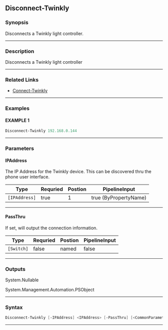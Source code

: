 
Disconnect-Twinkly
------------------
### Synopsis
Disconnects a Twinkly light controller.

---
### Description

Disconnects a Twinkly light controller

---
### Related Links
* [Connect-Twinkly](Connect-Twinkly.md)
---
### Examples
#### EXAMPLE 1
```PowerShell
Disconnect-Twinkly 192.168.0.144
```

---
### Parameters
#### **IPAddress**

The IP Address for the Twinkly device.  This can be discovered thru the phone user interface.



|Type             |Requried|Postion|PipelineInput        |
|-----------------|--------|-------|---------------------|
|```[IPAddress]```|true    |1      |true (ByPropertyName)|
---
#### **PassThru**

If set, will output the connection information.



|Type          |Requried|Postion|PipelineInput|
|--------------|--------|-------|-------------|
|```[Switch]```|false   |named  |false        |
---
### Outputs
System.Nullable


System.Management.Automation.PSObject


---
### Syntax
```PowerShell
Disconnect-Twinkly [-IPAddress] <IPAddress> [-PassThru] [<CommonParameters>]
```
---


